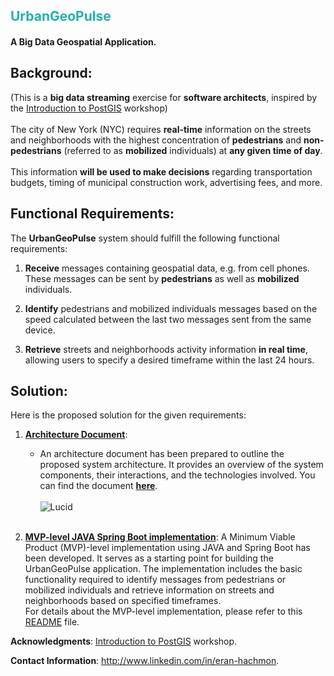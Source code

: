 ## <font color="LightSeaGreen">UrbanGeoPulse</font>
#### A Big Data Geospatial Application.

## Background:
(This is a **big data streaming** exercise for **software architects**, inspired by the [Introduction to PostGIS](https://postgis.net/workshops/postgis-intro) workshop)<br><br>
The city of New York (NYC) requires **real-time** information on the streets and neighborhoods with the highest concentration of **pedestrians** and **non-pedestrians** (referred to as **mobilized** individuals) at **any given time of day**.<br><br> 
This information **will be used to make decisions** regarding transportation budgets, timing of municipal construction work, advertising fees, and more.

## Functional Requirements:
The **UrbanGeoPulse** system should fulfill the following functional requirements:

1. **Receive** messages containing geospatial data, e.g. from cell phones.<br>
These messages can be sent by **pedestrians** as well as **mobilized** individuals.

2. **Identify** pedestrians and mobilized individuals messages based on the speed calculated between the last two messages sent from the same device.

3. **Retrieve** streets and neighborhoods activity information **in real time**, allowing users to specify a desired timeframe within the last 24 hours.

## Solution:
Here is the proposed solution for the given requirements:

1. [**Architecture Document**](architecture/architecture-document-phase-1-REST.md):
   - An architecture document has been prepared to outline the proposed system architecture. It provides an overview of the system components, their interactions, and the technologies involved. You can find the document **[here](architecture/architecture-document-phase-1-REST.md)**.<br><br>
   ![Lucid](https://lucid.app/publicSegments/view/fe3f96c3-2e63-4cf1-b23a-03835ab8bf11/image.jpeg "System diagram")<br><br>
     
2. [**MVP-level JAVA Spring Boot implementation**](mvp-level-implementation/README.md):
   A Minimum Viable Product (MVP)-level implementation using JAVA and Spring Boot has been developed. It serves as a starting point for building the UrbanGeoPulse application. The implementation includes the basic functionality required to identify messages from pedestrians or mobilized individuals and retrieve information on streets and neighborhoods based on specified timeframes.<br>
   For details about the MVP-level implementation, please refer to this [README](mvp-level-implementation/README.md) file.

**Acknowledgments**: [Introduction to PostGIS](https://postgis.net/workshops/postgis-intro) workshop.

**Contact Information**: http://www.linkedin.com/in/eran-hachmon.


